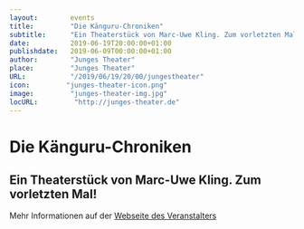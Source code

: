 ```yaml
---
layout:        events
title:         "Die Känguru-Chroniken"
subtitle:      "Ein Theaterstück von Marc-Uwe Kling. Zum vorletzten Mal!"
date:          2019-06-19T20:00:00+01:00
publishdate:   2019-06-09T00:00:00+01:00
author:        "Junges Theater"
place:         "Junges Theater"
URL:           "/2019/06/19/20/00/jungestheater"
icon:         "junges-theater-icon.png"
image:         "junges-theater-img.jpg"
locURL:         "http://junges-theater.de"
---
```


Die Känguru-Chroniken
===========

Ein Theaterstück von Marc-Uwe Kling. Zum vorletzten Mal!
-----------



Mehr Informationen auf der [Webseite des Veranstalters](http://www.junges-theater.de/content/index.php?id=547)
